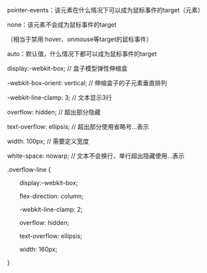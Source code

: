 pointer-events：该元素在什么情况下可以成为鼠标事件的target（元素）

none：该元素不会成为鼠标事件的target

（相当于禁用:hover、onmouse等target的鼠标事件）

auto：默认值，什么情况下都可以成为鼠标事件的target

display:-webkit-box;    // 盒子模型弹性伸缩盒

-webkit-box-orient: vertical;  // 伸缩盒子的子元素垂直排列

-webkit-line-clamp: 3;   // 文本显示3行

overflow: hidden;    // 超出部分隐藏

text-overflow: ellipsis;   // 超出部分使用省略号...表示

width: 100px;    // 需要定义宽度

white-space: nowarp;  // 文本不会换行，单行超出隐藏使用...表示

.overflow-line {

`    `display:-webkit-box;

`    `flex-direction: column;

`    `-webkit-line-clamp: 2;

`    `overflow: hidden;

`    `text-overflow: ellipsis;

`    `width: 160px;

}

